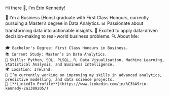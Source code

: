 Hi there 👋, I'm Érin Kennedy!

🌟 I'm a Business (Hons) graduate with First Class Honours, currently pursuing a Master’s degree in Data Analytics.
📊 Passionate about transforming data into actionable insights.
🚀 Excited to apply data-driven decision-making to real-world business problems.
🔍 About Me:

    🎓 Bachelor's Degree: First Class Honours in Business.
    📚 Current Study: Master’s in Data Analytics.
    💼 Skills: Python, SQL, PLSQL, R, Data Visualisation, Machine Learning, Statistical Analysis, and Business Intelligence.
    🌍 Location: Ireland.
    🌱 I’m currently working on improving my skills in advanced analytics, predictive modelling, and data science projects.
    🔗 [**LinkedIn Profile**](https://www.linkedin.com/in/%C3%A9rin-kennedy-2a1389205/)


<!---
erinkennedy-ek/erinkennedy-ek is a ✨ special ✨ repository because its `README.md` (this file) appears on your GitHub profile.
You can click the Preview link to take a look at your changes.
--->
